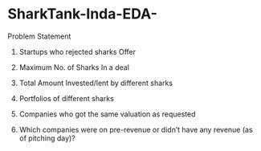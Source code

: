 # SharkTank-Inda-EDA-

Problem Statement

1. Startups who rejected sharks Offer

2. Maximum No. of Sharks In a deal

3. Total Amount Invested/lent by different sharks

4. Portfolios of different sharks

5. Companies who got the same valuation as requested

6. Which companies were on pre-revenue or didn’t have any revenue (as of pitching day)?
